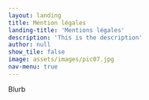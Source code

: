 ```yaml
---
layout: landing
title: Mention légales
landing-title: 'Mentions légales'
description: 'This is the description'
author: null
show_tile: false
image: assets/images/pic07.jpg
nav-menu: true
---
```


Blurb